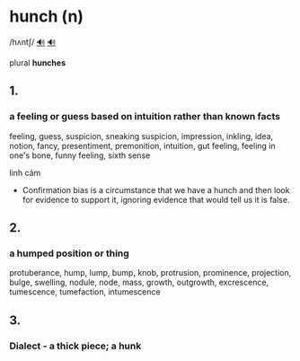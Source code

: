 # hunch (n)

/hʌntʃ/ [🔊](https://www.oxfordlearnersdictionaries.com/media/english/uk_pron/h/hun/hunch/hunch__gb_1.mp3) [🔊](https://www.oxfordlearnersdictionaries.com/media/english/us_pron/h/hun/hunch/hunch__us_1.mp3)

plural **hunches**

## 1.

### a feeling or guess based on intuition rather than known facts

feeling, guess, suspicion, sneaking suspicion, impression, inkling, idea, notion, fancy, presentiment, premonition, intuition, gut feeling, feeling in one's bone, funny feeling, sixth sense

linh cảm

- Confirmation bias is a circumstance that we have a hunch and then look for evidence to support it, ignoring evidence that would tell us it is false.

## 2.

### a humped position or thing

protuberance, hump, lump, bump, knob, protrusion, prominence, projection, bulge, swelling, nodule, node, mass, growth, outgrowth, excrescence, tumescence, tumefaction, intumescence

## 3.

### Dialect - a thick piece; a hunk